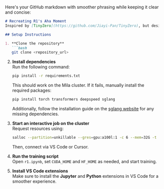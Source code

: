 Here's your GitHub markdown with smoother phrasing while keeping it clear and concise:

```markdown
# Recreating R1's Aha Moment
Inspired by [TinyZero](https://github.com/Jiayi-Pan/TinyZero), but designed to be 10X simpler, cleaner, and faster.

## Setup Instructions

1. **Clone the repository**  
   ```bash
   git clone <repository_url>
   ```

2. **Install dependencies**  
   Run the following command:  
   ```bash
   pip install -r requirements.txt
   ```  
   This should work on the Mila cluster. If it fails, manually install the required packages:  
   ```bash
   pip install torch transformers deepspeed sglang
   ```  
   Additionally, follow the installation guide on the [sglang website](https://docs.sglang.ai/start/install.html) for any missing dependencies.

3. **Start an interactive job on the cluster**  
   Request resources using:  
   ```bash
   salloc --partition=unkillable --gres=gpu:a100l:1 -c 6 --mem=32G -t 12:00:00
   ```  
   Then, connect via VS Code or Cursor.

4. **Run the training script**  
   Open `r1.ipynb`, set `CUDA_HOME` and `HF_HOME` as needed, and start training.

5. **Install VS Code extensions**  
   Make sure to install the **Jupyter** and **Python** extensions in VS Code for a smoother experience.
```